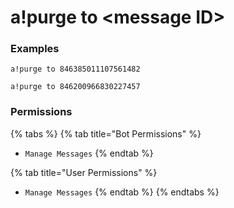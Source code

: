 # a!purge to &lt;message ID&gt;

### Examples

```text
a!purge to 846385011107561482
```

```text
a!purge to 846200966830227457
```

### Permissions

{% tabs %}
{% tab title="Bot Permissions" %}
* `Manage Messages`
{% endtab %}

{% tab title="User Permissions" %}
* `Manage Messages`
{% endtab %}
{% endtabs %}

